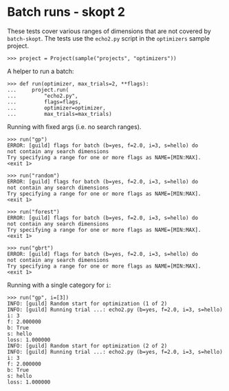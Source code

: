 # Batch runs - skopt 2

These tests cover various ranges of dimensions that are not covered by
`batch-skopt`. The tests use the `echo2.py` script in the `optimizers`
sample project.

    >>> project = Project(sample("projects", "optimizers"))

A helper to run a batch:

    >>> def run(optimizer, max_trials=2, **flags):
    ...     project.run(
    ...         "echo2.py",
    ...         flags=flags,
    ...         optimizer=optimizer,
    ...         max_trials=max_trials)

Running with fixed args (i.e. no search ranges).

    >>> run("gp")
    ERROR: [guild] flags for batch (b=yes, f=2.0, i=3, s=hello) do
    not contain any search dimensions
    Try specifying a range for one or more flags as NAME=[MIN:MAX].
    <exit 1>

    >>> run("random")
    ERROR: [guild] flags for batch (b=yes, f=2.0, i=3, s=hello) do
    not contain any search dimensions
    Try specifying a range for one or more flags as NAME=[MIN:MAX].
    <exit 1>

    >>> run("forest")
    ERROR: [guild] flags for batch (b=yes, f=2.0, i=3, s=hello) do
    not contain any search dimensions
    Try specifying a range for one or more flags as NAME=[MIN:MAX].
    <exit 1>

    >>> run("gbrt")
    ERROR: [guild] flags for batch (b=yes, f=2.0, i=3, s=hello) do
    not contain any search dimensions
    Try specifying a range for one or more flags as NAME=[MIN:MAX].
    <exit 1>

Running with a single category for `i`:

    >>> run("gp", i=[3])
    INFO: [guild] Random start for optimization (1 of 2)
    INFO: [guild] Running trial ...: echo2.py (b=yes, f=2.0, i=3, s=hello)
    i: 3
    f: 2.000000
    b: True
    s: hello
    loss: 1.000000
    INFO: [guild] Random start for optimization (2 of 2)
    INFO: [guild] Running trial ...: echo2.py (b=yes, f=2.0, i=3, s=hello)
    i: 3
    f: 2.000000
    b: True
    s: hello
    loss: 1.000000
